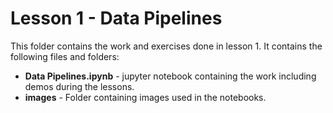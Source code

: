 # Lesson 1 - Data Pipelines

This folder contains the work and exercises done in lesson 1. It contains the following files and folders:
* **Data Pipelines.ipynb** - jupyter notebook containing the work including demos during the lessons.
* **images** - Folder containing images used in the notebooks.